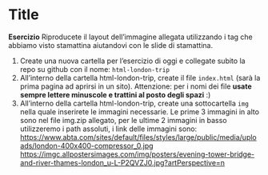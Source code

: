 Title
===
**Esercizio**
Riproducete il layout dell’immagine allegata utilizzando i tag che abbiamo visto stamattina aiutandovi con le slide di stamattina.
1. Create una nuova cartella per l’esercizio di oggi e collegate subito la repo su github con il nome: `html-london-trip`
2. All’interno della cartella html-london-trip, create il file `index.html` (sarà la prima pagina ad aprirsi in un sito).
Attenzione: per i nomi dei file **usate sempre lettere minuscole e trattini al posto degli spazi** :)
3. All’interno della cartella html-london-trip, create una sottocartella `img` nella quale inserirete le immagini necessarie.
Le prime 3 immagini in alto sono nel file img.zip allegato, per le ultime 2 immagini in basso utilizzeremo i path assoluti, i link delle immagini sono:
https://www.abta.com/sites/default/files/styles/large/public/media/uploads/london-400x400-compressor_0.jpg
https://imgc.allpostersimages.com/img/posters/evening-tower-bridge-and-river-thames-london_u-L-P2QVZJ0.jpg?artPerspective=n